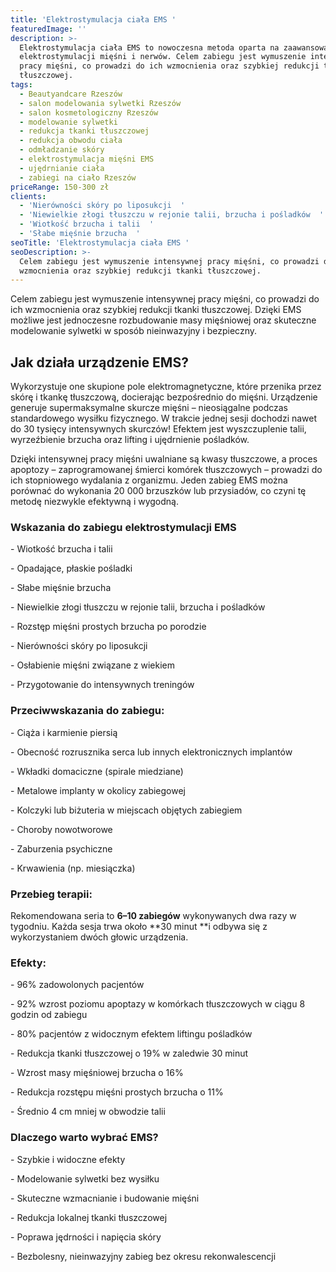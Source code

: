 ```yaml
---
title: 'Elektrostymulacja ciała EMS '
featuredImage: ''
description: >-
  Elektrostymulacja ciała EMS to nowoczesna metoda oparta na zaawansowanej
  elektrostymulacji mięśni i nerwów. Celem zabiegu jest wymuszenie intensywnej
  pracy mięśni, co prowadzi do ich wzmocnienia oraz szybkiej redukcji tkanki
  tłuszczowej. 
tags:
  - Beautyandcare Rzeszów
  - salon modelowania sylwetki Rzeszów
  - salon kosmetologiczny Rzeszów
  - modelowanie sylwetki
  - redukcja tkanki tłuszczowej
  - redukcja obwodu ciała
  - odmładzanie skóry
  - elektrostymulacja mięśni EMS
  - ujędrnianie ciała
  - zabiegi na ciało Rzeszów
priceRange: 150-300 zł
clients:
  - 'Nierówności skóry po liposukcji  '
  - 'Niewielkie złogi tłuszczu w rejonie talii, brzucha i pośladków  '
  - 'Wiotkość brzucha i talii  '
  - 'Słabe mięśnie brzucha  '
seoTitle: 'Elektrostymulacja ciała EMS '
seoDescription: >-
  Celem zabiegu jest wymuszenie intensywnej pracy mięśni, co prowadzi do ich
  wzmocnienia oraz szybkiej redukcji tkanki tłuszczowej.
---
```


Celem zabiegu jest wymuszenie intensywnej pracy mięśni, co prowadzi do ich wzmocnienia oraz szybkiej redukcji tkanki tłuszczowej. Dzięki EMS możliwe jest jednoczesne rozbudowanie masy mięśniowej oraz skuteczne modelowanie sylwetki w sposób nieinwazyjny i bezpieczny.

## **Jak działa urządzenie EMS?**

Wykorzystuje one skupione pole elektromagnetyczne, które przenika przez skórę i tkankę tłuszczową, docierając bezpośrednio do mięśni. Urządzenie generuje supermaksymalne skurcze mięśni – nieosiągalne podczas standardowego wysiłku fizycznego. W trakcie jednej sesji dochodzi nawet do 30 tysięcy intensywnych skurczów! Efektem jest wyszczuplenie talii, wyrzeźbienie brzucha oraz lifting i ujędrnienie pośladków.

Dzięki intensywnej pracy mięśni uwalniane są kwasy tłuszczowe, a proces apoptozy – zaprogramowanej śmierci komórek tłuszczowych – prowadzi do ich stopniowego wydalania z organizmu. Jeden zabieg EMS można porównać do wykonania 20 000 brzuszków lub przysiadów, co czyni tę metodę niezwykle efektywną i wygodną.

### **Wskazania do zabiegu elektrostymulacji  EMS**

\- Wiotkość brzucha i talii

\- Opadające, płaskie pośladki

\- Słabe mięśnie brzucha

\- Niewielkie złogi tłuszczu w rejonie talii, brzucha i pośladków

\- Rozstęp mięśni prostych brzucha po porodzie

\- Nierówności skóry po liposukcji

\- Osłabienie mięśni związane z wiekiem

\- Przygotowanie do intensywnych treningów

### **Przeciwwskazania do zabiegu:**

\- Ciąża i karmienie piersią

\- Obecność rozrusznika serca lub innych elektronicznych implantów

\- Wkładki domaciczne (spirale miedziane)

\- Metalowe implanty w okolicy zabiegowej

\- Kolczyki lub biżuteria w miejscach objętych zabiegiem

\- Choroby nowotworowe

\- Zaburzenia psychiczne

\- Krwawienia (np. miesiączka)

### **Przebieg terapii:**

Rekomendowana seria to **6–10 zabiegów** wykonywanych dwa razy w tygodniu. Każda sesja trwa około **30 minut **i odbywa się z wykorzystaniem dwóch głowic urządzenia.

### **Efekty:**

\- 96% zadowolonych pacjentów

\- 92% wzrost poziomu apoptazy w komórkach tłuszczowych w ciągu 8 godzin od zabiegu

\- 80% pacjentów z widocznym efektem liftingu pośladków

\- Redukcja tkanki tłuszczowej o 19% w zaledwie 30 minut

\- Wzrost masy mięśniowej brzucha o 16%

\- Redukcja rozstępu mięśni prostych brzucha o 11%

\- Średnio 4 cm mniej w obwodzie talii

### **Dlaczego warto wybrać EMS?**

\- Szybkie i widoczne efekty

\- Modelowanie sylwetki bez wysiłku

\- Skuteczne wzmacnianie i budowanie mięśni

\- Redukcja lokalnej tkanki tłuszczowej

\- Poprawa jędrności i napięcia skóry

\- Bezbolesny, nieinwazyjny zabieg bez okresu rekonwalescencji
